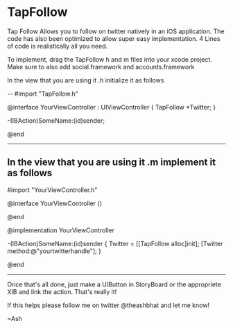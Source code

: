 TapFollow
=========
Tap Follow Allows you to follow on twitter natively in an iOS application. The code has also been optimized to allow super easy implementation. 4 Lines of code is realistically all you need.

To implement, drag the TapFollow h and m files into your xcode project. Make sure to also add social.framework and accounts.framework

In the view that you are using it .h initialize it as follows

--
#import "TapFollow.h"

@interface YourViewController : UIViewController
{
    TapFollow *Twitter;
}

-(IBAction)SomeName:(id)sender;

@end

----------------------------------------
In the view that you are using it .m implement it as follows
----------------------------------------

#import "YourViewController.h"

@interface YourViewController ()

@end

@implementation YourViewController

-(IBAction)SomeName:(id)sender
{
    Twitter = [[TapFollow alloc]init];
    [Twitter method:@"yourtwitterhandle"];
}

@end

----------------------------------------
Once that's all done, just make a UIButton in StoryBoard or the appropriete XIB and link the action. That's really it!

If this helps please follow me on twitter @theashbhat and let me know! 

~Ash

